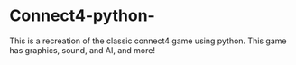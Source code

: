 # Connect4-python-
This is a recreation of the classic connect4 game using python. This game has graphics, sound, and AI, and more!
